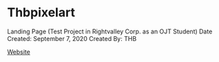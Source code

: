 # Thbpixelart

Landing Page (Test Project in Rightvalley Corp. as an OJT Student)
Date Created: September 7, 2020 
Created By: THB 

[Website](thbpixelart.000webhostapp.com)

